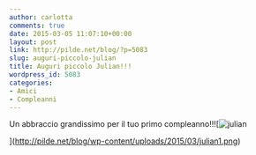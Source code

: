 ```yaml
---
author: carlotta
comments: true
date: 2015-03-05 11:07:10+00:00
layout: post
link: http://pilde.net/blog/?p=5083
slug: auguri-piccolo-julian
title: Auguri piccolo Julian!!!
wordpress_id: 5083
categories:
- Amici
- Compleanni
---
```


Un abbraccio grandissimo per il tuo primo compleanno!!![![julian](http://pilde.net/blog/wp-content/uploads/2015/03/julian1.png)


](http://pilde.net/blog/wp-content/uploads/2015/03/julian1.png)





